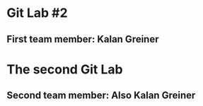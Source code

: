 # Git Lab #2
## First team member: Kalan Greiner
# The second Git Lab
## Second team member: Also Kalan Greiner

